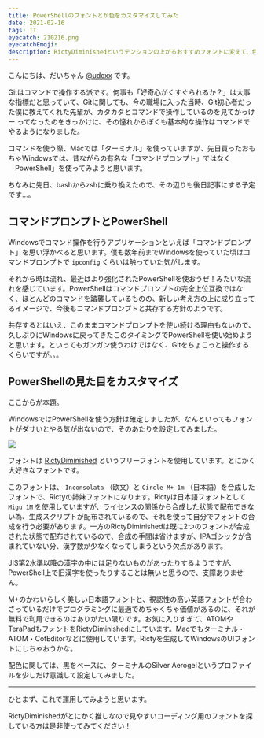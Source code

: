 ```yaml
---
title: PowerShellのフォントとか色をカスタマイズしてみた
date: 2021-02-16
tags: IT
eyecatch: 210216.png
eyecatchEmoji:
description: RictyDiminishedというテンションの上がるおすすめフォントに変えて、色も見やすさとかっこよさのハイブリッドを目指しました
---
```


こんにちは、だいちゃん [@udcxx](https://twitter.com/udc_xx) です。

Gitはコマンドで操作する派です。何事も「好奇心がくすぐられるか？」は大事な指標だと思っていて、Gitに関しても、今の職場に入った当時、Git初心者だった僕に教えてくれた先輩が、カタカタとコマンドで操作しているのを見てかっけー ってなったのをきっかけに、その憧れからぼくも基本的な操作はコマンドでやるようになりました。

コマンドを使う際、Macでは「ターミナル」を使っていますが、先日買ったおもちゃWindowsでは、昔ながらの有名な「コマンドプロンプト」ではなく「PowerShell」を使ってみようと思います。

ちなみに先日、bashからzshに乗り換えたので、その辺りも後日記事にする予定です…。


## コマンドプロンプトとPowerShell

Windowsでコマンド操作を行うアプリケーションといえば「コマンドプロンプト」を思い浮かべると思います。僕も数年前までWindowsを使っていた頃はコマンドプロンプトで `ipconfig` くらいは触っていた気がします。

それから時は流れ、最近はより強化されたPowerShellを使おうぜ！みたいな流れを感じています。PowerShellはコマンドプロンプトの完全上位互換ではなく、ほとんどのコマンドを踏襲しているものの、新しい考え方の上に成り立ってるイメージで、今後もコマンドプロンプトと共存する方針のようです。

共存するとはいえ、このままコマンドプロンプトを使い続ける理由もないので、久しぶりにWindowsに戻ってきたこのタイミングでPowerShellを使い始めようと思います。といってもガンガン使うわけではなく、Gitをちょこっと操作するくらいですが。。。


## PowerShellの見た目をカスタマイズ

ここからが本題。

WindowsではPowerShellを使う方針は確定しましたが、なんといってもフォントがダサいとやる気が出ないので、そのあたりを設定してみました。

![](/images/210216.png)

フォントは [RictyDiminished](https://github.com/edihbrandon/RictyDiminished) というフリーフォントを使用しています。とにかく大好きなフォントです。

このフォントは、 `Inconsolata` （欧文）と `Circle M+ 1m` （日本語）を合成したフォントで、Rictyの姉妹フォントになります。Rictyは日本語フォントとして `Migu 1M` を使用していますが、ライセンスの関係から合成した状態で配布できない為、生成スクリプトが配布されているので、それを使って自分でフォントの合成を行う必要があります。一方のRictyDiminishedは既に2つのフォントが合成された状態で配布されているので、合成の手間は省けますが、IPAゴシックが含まれていない分、漢字数が少なくなってしまうという欠点があります。

JIS第2水準以降の漢字の中には足りないものがあったりするようですが、PowerShell上で旧漢字を使ったりすることは無いと思うので、支障ありません。

M+のかわいらしく美しい日本語フォントと、視認性の高い英語フォントが合わさっているだけでプログラミングに最適でめちゃくちゃ価値があるのに、それが無料で利用できるのはありがたい限りです。お気に入りすぎて、ATOMやTeraPadもフォントをRictyDiminishedにしています。Macでもターミナル・ATOM・CotEditorなどに使用しています。Rictyを生成してWindowsのUIフォントにしちゃおうかな。

配色に関しては、黒をベースに、ターミナルのSilver Aerogelというプロファイルを少しだけ意識して設定してみました。

---

ひとまず、これで運用してみようと思います。

RictyDiminishedがとにかく推しなので見やすいコーディング用のフォントを探している方は是非使ってみてください！
